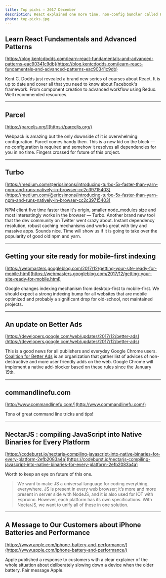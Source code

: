 ```yaml
---
title: Top picks — 2017 December
description: React explained one more time, non-config bundler called Parcel, Turbo as a new npm alternative, mobile first indexing enable by default, better adds, JavaScript compiled to binaries and more on the last top picks of a 2017.
photo: top-picks.jpg
---
```


## Learn React Fundamentals and Advanced Patterns
[https://blog.kentcdodds.com/learn-react-fundamentals-and-advanced-patterns-eac90341c9db](https://blog.kentcdodds.com/learn-react-fundamentals-and-advanced-patterns-eac90341c9db)

Kent C. Dodds just revealed a brand new series of courses about React. It is up to date and cover all that you need to know about Facebook's framework. From component creation to advanced workflow using Redux. Well recommended resources.

- - -

## Parcel

[https://parceljs.org/](https://parceljs.org/)

Webpack is amazing but the only downside of it is overwhelming configuration. Parcel comes handy then. This is a new kid on the block — no configuration is required and somehow it resolves all dependencies for you in no time. Fingers crossed for future of this project.

- - -

## Turbo
[https://medium.com/@ericsimons/introducing-turbo-5x-faster-than-yarn-npm-and-runs-natively-in-browser-cc2c39715403](https://medium.com/@ericsimons/introducing-turbo-5x-faster-than-yarn-npm-and-runs-natively-in-browser-cc2c39715403)

NPM client five time faster than it's origin, smaller node_modules size and most interestingly works in the browser — Turbo. Another brand new tool that the dev community on Twitter went crazy about. Instant dependency resolution, robust caching mechanisms and works great with tiny and massive apps. Sounds nice. Time will show us if it is going to take over the popularity of good old npm and yarn.

- - -

## Getting your site ready for mobile-first indexing
[https://webmasters.googleblog.com/2017/12/getting-your-site-ready-for-mobile.html](https://webmasters.googleblog.com/2017/12/getting-your-site-ready-for-mobile.html)

Google changes indexing mechanism from desktop-first to mobile-first. We should expect a strong indexing bump for all websites that are mobile optimized and probably a significant drop for old-school, not maintained projects.

- - -

## An update on Better Ads

[https://developers.google.com/web/updates/2017/12/better-ads](https://developers.google.com/web/updates/2017/12/better-ads)

This is a good news for all publishers and everyday Google Chrome users. [Coalition for Better Ads](https://www.betterads.org/) is an organization that gather list of advices of non-destructive and more user friendly adds on the web. Google Chrome will implement a native add-blocker based on these rules since the January 15th.

- - -

## commandlinefu.com

[http://www.commandlinefu.com/](http://www.commandlinefu.com/)

Tons of great command line tricks and tips!

- - -

## NectarJS : compiling JavaScript into Native Binaries for Every Platform
[https://codeburst.io/nectarjs-compiling-javascript-into-native-binaries-for-every-platform-2efb2083a4a](https://codeburst.io/nectarjs-compiling-javascript-into-native-binaries-for-every-platform-2efb2083a4a)

Worth to keep an eye on future of this one.

> We want to make JS a universal language for coding everything, everywhere. JS is present in every web browser; it’s more and more present in server side with NodeJS, and it is also used for IOT with Espruino. However, each platform has its own specifications. With NectarJS, we want to unify all of these in one solution.

- - -

## A Message to Our Customers about iPhone Batteries and Performance

[https://www.apple.com/iphone-battery-and-performance/](https://www.apple.com/iphone-battery-and-performance/)

Apple published a response to customers with a clear explainer of the whole situation about deliberately slowing down a device when the older battery. Fair message Apple.
